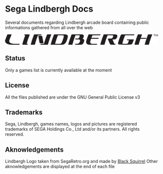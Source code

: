 # Sega Lindbergh Docs

Several documents regarding Lindbergh arcade board containing public informations gathered from all over the web

![Lindbergh logo](README.md_images/main.svg)

## Status
Only a games list is currently available at the moment

## License
All the files published are under the GNU General Public License v3

## Trademarks
Sega, Lindbergh, games names, logos and pictures are registered trademarks of SEGA Holdings Co., Ltd and/or its partners.
All rights reserved.

## Aknowledgements
Lindbergh Logo taken from SegaRetro.org and made by [Black Squirrel](https://segaretro.org/User:Black_Squirrel)
Other aknowledgements are displayed at the end of each file